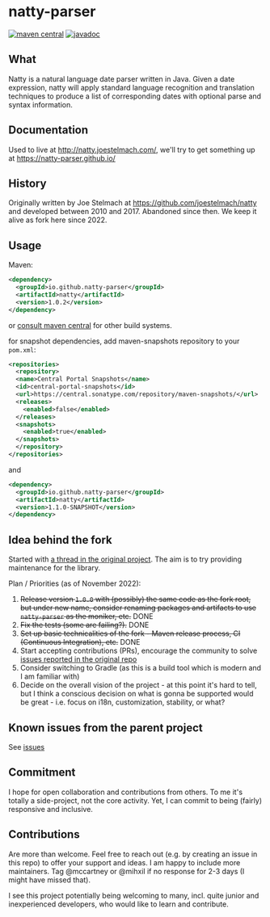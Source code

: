 # natty-parser
[![maven central](https://img.shields.io/maven-central/v/io.github.natty-parser/natty.svg?label=Maven%20Central)](https://central.sonatype.com/artifact/io.github.natty-parser/natty)
[![javadoc](https://javadoc.io/badge2/io.github.natty-parser/natty/javadoc.svg)](https://javadoc.io/doc/io.github.natty-parser/natty)

## What

Natty is a natural language date parser written in Java.  Given a date
expression, natty will apply standard language recognition and translation
techniques to produce a list of corresponding dates with optional parse and
syntax information.

## Documentation

Used to live at http://natty.joestelmach.com/, we'll try to get something up at https://natty-parser.github.io/

## History

Originally written by Joe Stelmach at https://github.com/joestelmach/natty and developed between 2010 and 2017. Abandoned since then. We keep it alive as fork here since 2022.

## Usage
Maven:
```xml
<dependency>
  <groupId>io.github.natty-parser</groupId>
  <artifactId>natty</artifactId>
  <version>1.0.2</version>
</dependency>
```

or [consult maven central](https://central.sonatype.com/artifact/io.github.natty-parser/natty/versions) for other build systems.

for snapshot dependencies, add maven-snapshots repository to your `pom.xml`:
```xml
<repositories>
  <repository>
  <name>Central Portal Snapshots</name>
  <id>central-portal-snapshots</id>
  <url>https://central.sonatype.com/repository/maven-snapshots/</url>
  <releases>
    <enabled>false</enabled>
  </releases>
  <snapshots>
    <enabled>true</enabled>
  </snapshots>
  </repository>
</repositories>
```
and
```xml
<dependency>
  <groupId>io.github.natty-parser</groupId>
  <artifactId>natty</artifactId>
  <version>1.1.0-SNAPSHOT</version>
</dependency>
```

## Idea behind the fork

Started with [a thread in the original project](https://github.com/joestelmach/natty/issues/274). The aim is to try providing maintenance for the library.

Plan / Priorities (as of November 2022):

1. ~~Release version `1.0.0` with (possibly) the same code as the fork root, but under new name, consider renaming packages and artifacts to use `natty-parser` as the moniker, etc.~~
   DONE
2. ~~Fix the tests (some are failing?).~~ DONE
3. ~~Set up basic technicalities of the fork - Maven release process, CI (Continuous Integration), etc.~~ DONE
4. Start accepting contributions (PRs), encourage the community to solve [issues reported in the original repo](https://github.com/joestelmach/natty/issues)
5. Consider switching to Gradle (as this is a build tool which is modern and I am familiar with)
6. Decide on the overall vision of the project - at this point it's hard to tell, but I think a conscious decision on what is gonna be supported would be
   great - i.e. focus on i18n, customization, stability, or what?

## Known issues from the parent project

See [issues](issues.md)

## Commitment

I hope for open collaboration and contributions from others. To me it's totally a side-project, not the core activity. Yet, I can commit to being (fairly) responsive and inclusive.

## Contributions

Are more than welcome. Feel free to reach out (e.g. by creating an issue in this repo) to offer your support and ideas. I am happy to include more
maintainers. Tag @mccartney or @mihxil if no response for 2-3 days (I might have missed that).

I see this project potentially being welcoming to many, incl. quite junior and inexperienced developers, who would like to learn and contribute.
